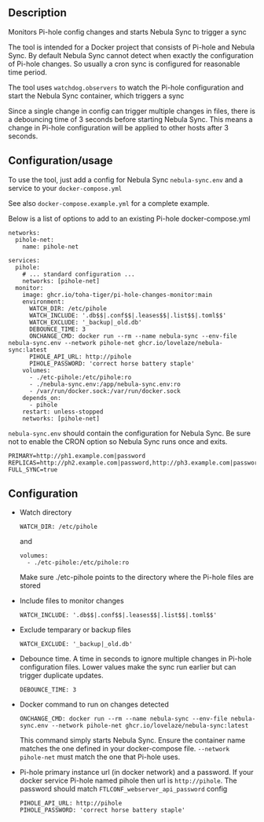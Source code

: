 ## Description

Monitors Pi-hole config changes and starts Nebula Sync to trigger a sync

The tool is intended for a Docker project that consists of Pi-hole and Nebula Sync. By default Nebula Sync cannot detect when exactly the configuration of Pi-hole changes. So usually a cron sync is configured for reasonable time period.

The tool uses `watchdog.observers` to watch the Pi-hole configuration and start the Nebula Sync container, which triggers a sync

Since a single change in config can trigger multiple changes in files, there is a debouncing time of 3 seconds before starting Nebula Sync. This means a change in Pi-hole configuration will be applied to other hosts after 3 seconds.

## Configuration/usage

To use the tool, just add a config for Nebula Sync `nebula-sync.env` and a service to your `docker-compose.yml`

See also `docker-compose.example.yml` for a complete example.

Below is a list of options to add to an existing Pi-hole docker-compose.yml
```
networks:
  pihole-net:
    name: pihole-net

services:
  pihole:
    # ... standard configuration ...
    networks: [pihole-net]
  monitor:
    image: ghcr.io/toha-tiger/pi-hole-changes-monitor:main
    environment:
      WATCH_DIR: /etc/pihole
      WATCH_INCLUDE: '.db$$|.conf$$|.leases$$|.list$$|.toml$$'
      WATCH_EXCLUDE: '_backup|_old.db'
      DEBOUNCE_TIME: 3
      ONCHANGE_CMD: docker run --rm --name nebula-sync --env-file nebula-sync.env --network pihole-net ghcr.io/lovelaze/nebula-sync:latest
      PIHOLE_API_URL: http://pihole
      PIHOLE_PASSWORD: 'correct horse battery staple'
    volumes:
      - ./etc-pihole:/etc/pihole:ro
      - ./nebula-sync.env:/app/nebula-sync.env:ro
      - /var/run/docker.sock:/var/run/docker.sock
    depends_on:
      - pihole
    restart: unless-stopped
    networks: [pihole-net]
```

`nebula-sync.env` should contain the configuration for Nebula Sync. Be sure not to enable the CRON option so Nebula Sync runs once and exits.

```
PRIMARY=http://ph1.example.com|password
REPLICAS=http://ph2.example.com|password,http://ph3.example.com|password
FULL_SYNC=true
```

## Configuration

- Watch directory
  ```
  WATCH_DIR: /etc/pihole
  ```

  and 
  ```
  volumes:
    - ./etc-pihole:/etc/pihole:ro
  ```

  Make sure ./etc-pihole points to the directory where the Pi-hole files are stored

- Include files to monitor changes

  ```
  WATCH_INCLUDE: '.db$$|.conf$$|.leases$$|.list$$|.toml$$'
  ```

- Exclude temparary or backup files

  ```
  WATCH_EXCLUDE: '_backup|_old.db'
  ```

- Debounce time. A time in seconds to ignore multiple changes in Pi-hole configuration files. Lower values make the sync run earlier but can trigger duplicate updates.
  ```
  DEBOUNCE_TIME: 3
  ```

- Docker command to run on changes detected

  ```
  ONCHANGE_CMD: docker run --rm --name nebula-sync --env-file nebula-sync.env --network pihole-net ghcr.io/lovelaze/nebula-sync:latest
  ```

  This command simply starts Nebula Sync. Ensure the container name matches the one defined in your docker-compose file. `--network pihole-net` must match the one that Pi-hole uses.

- Pi-hole primary instance url (in docker network) and a password. If your docker service Pi-hole named pihole then url is `http://pihole`. The password should match `FTLCONF_webserver_api_password` config
  ```
  PIHOLE_API_URL: http://pihole
  PIHOLE_PASSWORD: 'correct horse battery staple'
  ```

